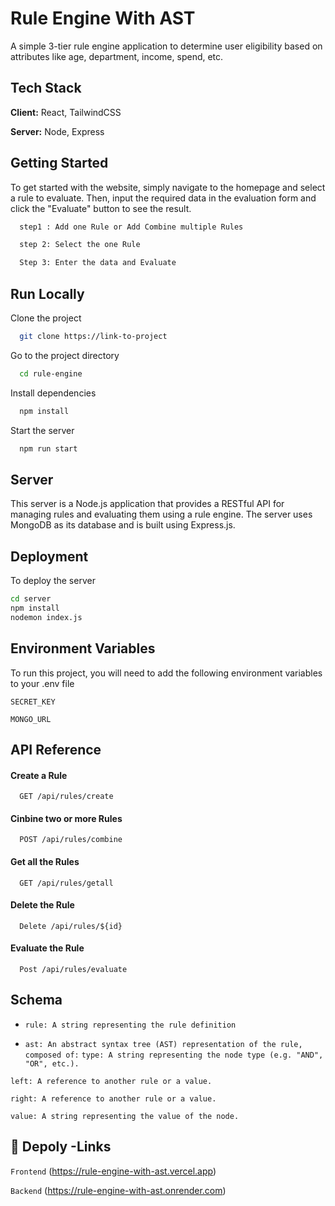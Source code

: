 
# Rule Engine With AST 

A simple 3-tier rule engine application to determine user eligibility based on attributes like age, department, income, spend, etc.


## Tech Stack

**Client:** React, TailwindCSS

**Server:** Node, Express


## Getting Started

To get started with the website, simply navigate to the homepage and select a rule to evaluate. Then, input the required data in the evaluation form and click the "Evaluate" button to see the result.

```bash
  step1 : Add one Rule or Add Combine multiple Rules

  step 2: Select the one Rule

  Step 3: Enter the data and Evaluate
```


## Run Locally

Clone the project

```bash
  git clone https://link-to-project
```

Go to the project directory

```bash
  cd rule-engine
```

Install dependencies

```bash
  npm install
```

Start the server

```bash
  npm run start
```


## Server
This server is a Node.js application that provides a RESTful API for managing rules and evaluating them using a rule engine. The server uses MongoDB as its database and is built using Express.js.
## Deployment

To deploy the server

```bash
cd server
npm install
nodemon index.js
```


## Environment Variables

To run this project, you will need to add the following environment variables to your .env file

`SECRET_KEY`

`MONGO_URL`


## API Reference

#### Create a Rule

```http
  GET /api/rules/create
```

#### Cinbine two or more Rules

```http
  POST /api/rules/combine
```
#### Get all the Rules

```http
  GET /api/rules/getall
```
#### Delete the Rule

```http
  Delete /api/rules/${id}
```
#### Evaluate the Rule

```http
  Post /api/rules/evaluate
```



##  Schema

- `rule: A string representing the rule definition`

- `ast: An abstract syntax tree (AST) representation of the rule, composed of:`
`type: A string representing the node type (e.g. "AND", "OR", etc.).`

`left: A reference to another rule or a value.`

`right: A reference to another rule or a value.`

`value: A string representing the value of the node.`

## 🔗 Depoly -Links
`Frontend` (https://rule-engine-with-ast.vercel.app)

`Backend`  (https://rule-engine-with-ast.onrender.com)